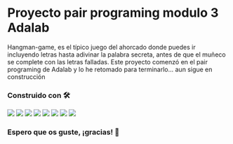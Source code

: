 # Proyecto pair programing modulo 3 Adalab

Hangman-game, es el típico juego del ahorcado donde puedes ir incluyendo letras hasta adivinar la palabra secreta, antes de que el muñeco se complete con las letras falladas.
Este proyecto comenzó en el pair programing de Adalab y lo he retomado para terminarlo... aun sigue en construcción

### Construido con 🛠️

<p align="left"> <img src = "https://img.shields.io/badge/-HTML5-E34F26?style=flat&logo=html5&logoColor=white">  <img src = "https://img.shields.io/badge/-CSS3-1572B6?style=flat&logo=css3&logoColor=white">  <img src="https://img.shields.io/badge/-JavaScript-eed718?style=flat&logo=javascript&logoColor=ffffff">  <img src="https://img.shields.io/badge/-Sass-cc6699?style=flat&logo=sass&logoColor=ffffff">  <img src="https://img.shields.io/badge/-React-000000?style=flat&logo=react&logoColor=00c8ff"> <img src="http://img.shields.io/badge/-Git-F1502F?style=flat&logo=git&logoColor=FFFFFF">  <img src="http://img.shields.io/badge/-Github-000000?style=flat&logo=github&logoColor=FFFFFF">  <img src="http://img.shields.io/badge/-VS%20Code-007ACC?style=flat&logo=visual%20studio%20code&logoColor=white"> </p>

### Espero que os guste, ¡gracias! 🎁
